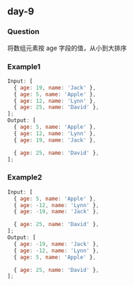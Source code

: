 ## day-9

### Question

将数组元素按 age 字段的值，从小到大排序

### Example1

```js
Input: [
  { age: 19, name: 'Jack' },
  { age: 5, name: 'Apple' },
  { age: 12, name: 'Lynn' },
  { age: 25, name: 'David' },
];
Output: [
  { age: 5, name: 'Apple' },
  { age: 12, name: 'Lynn' },
  { age: 19, name: 'Jack' },

  { age: 25, name: 'David' },
];
```

### Example2

```js
Input: [
  { age: 5, name: 'Apple' },
  { age: -12, name: 'Lynn' },
  { age: -19, name: 'Jack' },

  { age: 25, name: 'David' },
];
Output: [
  { age: -19, name: 'Jack' },
  { age: -12, name: 'Lynn' },
  { age: 5, name: 'Apple' },

  { age: 25, name: 'David' },
];
```
